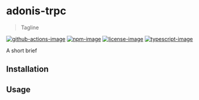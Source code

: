 # adonis-trpc
> Tagline

[![github-actions-image]][github-actions-url] [![npm-image]][npm-url] [![license-image]][license-url] [![typescript-image]][typescript-url]

A short brief

## Installation

## Usage

[github-actions-image]: https://github.com/adonis-trpc/actions/workflows/test.yml
[github-actions-url]: https://img.shields.io/github/workflow/status/adonis-trpc/test?style=for-the-badge "github-actions"

[npm-image]: https://img.shields.io/npm/v/adonis-trpc.svg?style=for-the-badge&logo=npm
[npm-url]: https://npmjs.org/package/adonis-trpc "npm"

[license-image]: https://img.shields.io/npm/l/adonis-trpc?color=blueviolet&style=for-the-badge
[license-url]: LICENSE.md "license"

[typescript-image]: https://img.shields.io/badge/Typescript-294E80.svg?style=for-the-badge&logo=typescript
[typescript-url]:  "typescript"
